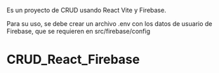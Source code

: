 Es un proyecto de CRUD usando React Vite y Firebase.

Para su uso, se debe crear un archivo .env con los datos de usuario de Firebase, que se requieren en src/firebase/config
# CRUD_React_Firebase
